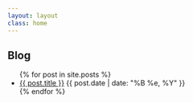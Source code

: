 ```yaml
---
layout: layout
class: home
---
```


<h2 class="bordered">Blog</h2>
<ul>
    {% for post in site.posts %}
    <li>
        <a href="{{ post.url }}">{{ post.title }}</a>
        <time datetime="{{post.date | date: "%Y-%m-%d"}}">
            {{ post.date | date: "%B %e, %Y" }}
        </time>
    </li>
    {% endfor %}
</ul>
